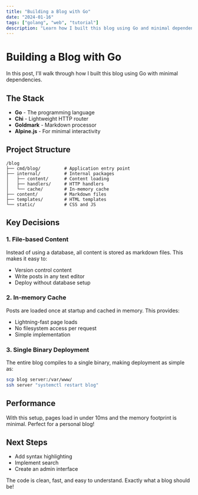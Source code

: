 ```yaml
---
title: "Building a Blog with Go"
date: "2024-01-16"
tags: ["golang", "web", "tutorial"]
description: "Learn how I built this blog using Go and minimal dependencies"
---
```


# Building a Blog with Go

In this post, I'll walk through how I built this blog using Go with minimal dependencies.

## The Stack

- **Go** - The programming language
- **Chi** - Lightweight HTTP router
- **Goldmark** - Markdown processor
- **Alpine.js** - For minimal interactivity

## Project Structure

```
/blog
├── cmd/blog/         # Application entry point
├── internal/         # Internal packages
│   ├── content/      # Content loading
│   ├── handlers/     # HTTP handlers
│   └── cache/        # In-memory cache
├── content/          # Markdown files
├── templates/        # HTML templates
└── static/           # CSS and JS
```

## Key Decisions

### 1. File-based Content

Instead of using a database, all content is stored as markdown files. This makes it easy to:

- Version control content
- Write posts in any text editor
- Deploy without database setup

### 2. In-memory Cache

Posts are loaded once at startup and cached in memory. This provides:

- Lightning-fast page loads
- No filesystem access per request
- Simple implementation

### 3. Single Binary Deployment

The entire blog compiles to a single binary, making deployment as simple as:

```bash
scp blog server:/var/www/
ssh server "systemctl restart blog"
```

## Performance

With this setup, pages load in under 10ms and the memory footprint is minimal. Perfect for a personal blog!

## Next Steps

- Add syntax highlighting
- Implement search
- Create an admin interface

The code is clean, fast, and easy to understand. Exactly what a blog should be!